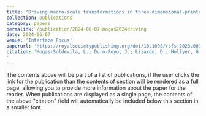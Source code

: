 ```yaml
---
title: "Driving macro-scale transformations in three-dimensional-printed biopolymers through controlled induction of molecular anisotropy at the nanoscale"
collection: publications
category: papers
permalink: /publication/2024-06-07-mogas2024driving
date: 2024-06-07
venue: 'Interface Focus'
paperurl: 'https://royalsocietypublishing.org/doi/10.1098/rsfs.2023.0077'
citation: 'Mogas-Soldevila, L.; Duro-Royo, J.; Lizardo, D.; Hollyer, G. G.; Settens, C. M.; Cox, J. M.; Overvelde, J. T. B.; DiMasi, E.; Bertoldi, K.; Weaver, J. C.; Oxman, N. Driving Macro-Scale Transformations in Three-Dimensional-Printed Biopolymers through Controlled Induction of Molecular Anisotropy at the Nanoscale. Interface Focus. 2024, 14 (3), 20230077. https://doi.org/10.1098/rsfs.2023.0077.
'
---
```


The contents above will be part of a list of publications, if the user clicks the link for the publication than the contents of section will be rendered as a full page, allowing you to provide more information about the paper for the reader. When publications are displayed as a single page, the contents of the above "citation" field will automatically be included below this section in a smaller font.
